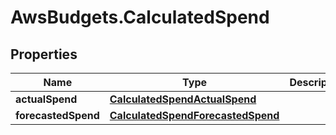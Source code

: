 # AwsBudgets.CalculatedSpend

## Properties

Name | Type | Description | Notes
------------ | ------------- | ------------- | -------------
**actualSpend** | [**CalculatedSpendActualSpend**](CalculatedSpendActualSpend.md) |  | 
**forecastedSpend** | [**CalculatedSpendForecastedSpend**](CalculatedSpendForecastedSpend.md) |  | [optional] 


